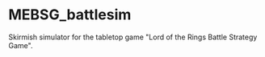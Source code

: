 # MEBSG_battlesim
Skirmish simulator for the tabletop game "Lord of the Rings Battle Strategy Game".
